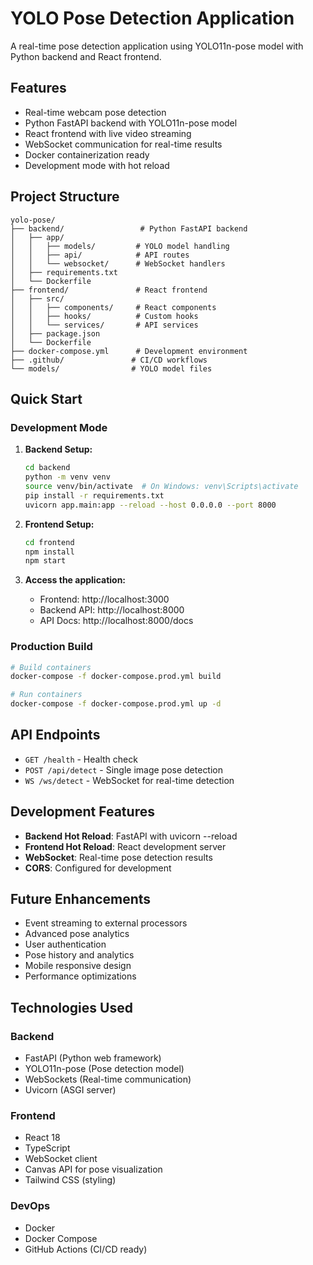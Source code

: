 # YOLO Pose Detection Application

A real-time pose detection application using YOLO11n-pose model with Python backend and React frontend.

## Features

- Real-time webcam pose detection
- Python FastAPI backend with YOLO11n-pose model
- React frontend with live video streaming
- WebSocket communication for real-time results
- Docker containerization ready
- Development mode with hot reload

## Project Structure

```
yolo-pose/
├── backend/                 # Python FastAPI backend
│   ├── app/
│   │   ├── models/         # YOLO model handling
│   │   ├── api/            # API routes
│   │   └── websocket/      # WebSocket handlers
│   ├── requirements.txt
│   └── Dockerfile
├── frontend/               # React frontend
│   ├── src/
│   │   ├── components/     # React components
│   │   ├── hooks/          # Custom hooks
│   │   └── services/       # API services
│   ├── package.json
│   └── Dockerfile
├── docker-compose.yml      # Development environment
├── .github/               # CI/CD workflows
└── models/                # YOLO model files
```

## Quick Start

### Development Mode

1. **Backend Setup:**
   ```bash
   cd backend
   python -m venv venv
   source venv/bin/activate  # On Windows: venv\Scripts\activate
   pip install -r requirements.txt
   uvicorn app.main:app --reload --host 0.0.0.0 --port 8000
   ```

2. **Frontend Setup:**
   ```bash
   cd frontend
   npm install
   npm start
   ```

3. **Access the application:**
   - Frontend: http://localhost:3000
   - Backend API: http://localhost:8000
   - API Docs: http://localhost:8000/docs

### Production Build

```bash
# Build containers
docker-compose -f docker-compose.prod.yml build

# Run containers
docker-compose -f docker-compose.prod.yml up -d
```

## API Endpoints

- `GET /health` - Health check
- `POST /api/detect` - Single image pose detection
- `WS /ws/detect` - WebSocket for real-time detection

## Development Features

- **Backend Hot Reload**: FastAPI with uvicorn --reload
- **Frontend Hot Reload**: React development server
- **WebSocket**: Real-time pose detection results
- **CORS**: Configured for development

## Future Enhancements

- Event streaming to external processors
- Advanced pose analytics
- User authentication
- Pose history and analytics
- Mobile responsive design
- Performance optimizations

## Technologies Used

### Backend
- FastAPI (Python web framework)
- YOLO11n-pose (Pose detection model)
- WebSockets (Real-time communication)
- Uvicorn (ASGI server)

### Frontend
- React 18
- TypeScript
- WebSocket client
- Canvas API for pose visualization
- Tailwind CSS (styling)

### DevOps
- Docker
- Docker Compose
- GitHub Actions (CI/CD ready) 